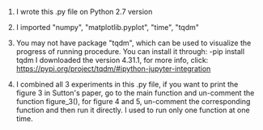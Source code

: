 1. I wrote this .py file on Python 2.7 version

2. I imported "numpy", "matplotlib.pyplot", "time", "tqdm"

3. You may not have package "tqdm", which can be used to visualize the progress of running procedure.
You can install it through:
-pip install tqdm
I downloaded the version 4.31.1, for more info, click:
https://pypi.org/project/tqdm/#ipython-jupyter-integration

4. I combined all 3 experiments in this .py file, if you want to print the figure 3 in Sutton's paper, go to the main function and un-comment the function figure_3(), for figure 4 and 5, un-comment the corresponding function and then run it directly. I used to run only one function at one time.
